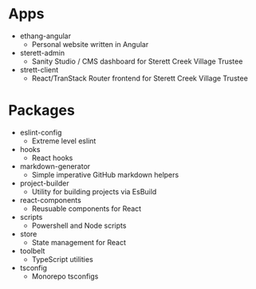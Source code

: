 # Apps

- ethang-angular
  - Personal website written in Angular
- sterett-admin
  - Sanity Studio / CMS dashboard for Sterett Creek Village Trustee
- strett-client
  - React/TranStack Router frontend for Sterett Creek Village Trustee

# Packages

- eslint-config
  - Extreme level eslint
- hooks
  - React hooks
- markdown-generator
  - Simple imperative GitHub markdown helpers
- project-builder
  - Utility for building projects via EsBuild
- react-components
  - Reusuable components for React
- scripts
  - Powershell and Node scripts
- store
  - State management for React
- toolbelt
  - TypeScript utilities
- tsconfig
  - Monorepo tsconfigs